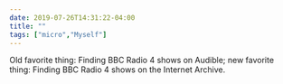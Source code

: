 ```yaml
---
date: 2019-07-26T14:31:22-04:00
title: ""
tags: ["micro","Myself"]
---
```

Old favorite thing: Finding BBC Radio 4 shows on Audible; new favorite thing: Finding BBC Radio 4 shows on the Internet Archive.
